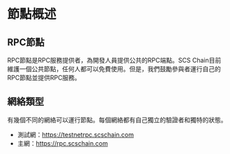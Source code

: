 # 節點概述

## RPC節點
RPC節點是RPC服務提供者，為開發人員提供公共的RPC端點。SCS Chain目前維護一個公共節點，任何人都可以免費使用。但是，我們鼓勵參與者運行自己的RPC節點並提供RPC服務。

## 網絡類型
有幾個不同的網絡可以運行節點。每個網絡都有自己獨立的驗證者和獨特的狀態。

* 測試網：https://testnetrpc.scschain.com
* 主網：https://rpc.scschain.com